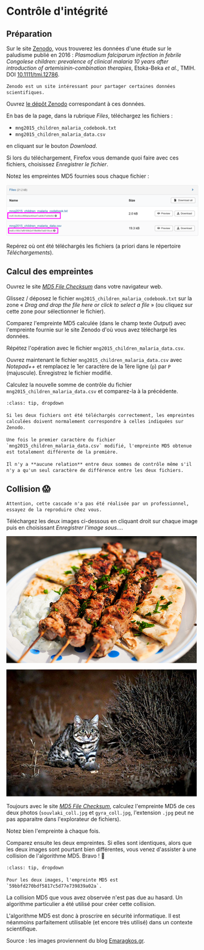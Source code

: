 # Contrôle d'intégrité

## Préparation

Sur le site [Zenodo](https://zenodo.org/), vous trouverez les données d'une étude sur le paludisme publié en 2016 : *Plasmodium falciparum infection in febrile Congolese children: prevalence of clinical malaria 10 years after introduction of artemisinin-combination therapies*, Etoka-Beka *et al.*, TMIH. DOI [10.1111/tmi.12786](https://onlinelibrary.wiley.com/doi/10.1111/tmi.12786).

```{note}
Zenodo est un site intéressant pour partager certaines données scientifiques.
```

Ouvrez [le dépôt Zenodo](https://zenodo.org/record/154453) correspondant à ces données.

En bas de la page, dans la rubrique *Files*, téléchargez les fichiers :

- `mng2015_children_malaria_codebook.txt`
- `mng2015_children_malaria_data.csv`

en cliquant sur le bouton *Download*.

Si lors du téléchargement, Firefox vous demande quoi faire avec ces fichiers, choisissez *Enregistrer le fichier*.

Notez les empreintes MD5 fournies sous chaque fichier :

![](img/malaria_md5.png)

Repérez où ont été téléchargés les fichiers (a priori dans le répertoire *Téléchargements*).


## Calcul des empreintes

Ouvrez le site [*MD5 File Checksum*](https://emn178.github.io/online-tools/md5_checksum.html) dans votre navigateur web.

Glissez / déposez le fichier `mng2015_children_malaria_codebook.txt` sur la zone « *Drag and drop the file here or click to select a file* » (ou cliquez sur cette zone pour sélectionner le fichier).

Comparez l'empreinte MD5 calculée (dans le champ texte *Output*) avec l'empreinte fournie sur le site Zenodo d'où vous avez téléchargé les données.

Répétez l'opération avec le fichier `mng2015_children_malaria_data.csv`.

Ouvrez maintenant le fichier `mng2015_children_malaria_data.csv` avec *Notepad++* et remplacez le 1er caractère de la 1ère ligne (`p`) par `P` (majuscule). Enregistrez le fichier modifié.

Calculez la nouvelle somme de contrôle du fichier `mng2015_children_malaria_data.csv` et comparez-la à la précédente.

```{admonition} Éléments de réponse
:class: tip, dropdown

Si les deux fichiers ont été téléchargés correctement, les empreintes calculées doivent normalement correspondre à celles indiquées sur Zenodo.

Une fois le premier caractère du fichier `mng2015_children_malaria_data.csv` modifié, l'empreinte MD5 obtenue est totalement différente de la première.

Il n'y a **aucune relation** entre deux sommes de contrôle même s'il n'y a qu'un seul caractère de différence entre les deux fichiers.
```


## Collision 😱

```{warning}
Attention, cette cascade n'a pas été réalisée par un professionnel, essayez de la reproduire chez vous.
```
Téléchargez les deux images ci-dessous en cliquant droit sur chaque image puis en choisissant *Enregistrer l'image sous...*.

![](img/souvlaki_coll.jpg)

![](img/gyra_coll.jpg)

Toujours avec le site [*MD5 File Checksum*](https://emn178.github.io/online-tools/md5_checksum.html), calculez l'empreinte MD5 de ces deux photos (`souvlaki_coll.jpg` et `gyra_coll.jpg`, l'extension `.jpg` peut ne pas apparaitre dans l'explorateur de fichiers).

Notez bien l'empreinte à chaque fois. 

Comparez ensuite les deux empreintes. Si elles sont identiques, alors que les deux images sont pourtant bien différentes, vous venez d'assister à une collision de l'algorithme MD5. Bravo ! 🥳

```{admonition} Éléments de réponse
:class: tip, dropdown

Pour les deux images, l'empreinte MD5 est `59bbfd270bdf5817c5d77e739839a02a`.
```

La collision MD5 que vous avez observée n'est pas due au hasard. Un algorithme particulier a été utilisé pour créer cette collision.

L'algorithme MD5 est donc à proscrire en sécurité informatique. Il est néanmoins parfaitement utilisable (et encore très utilisé) dans un contexte scientifique.

Source : les images proviennent du blog [Emaragkos.gr](https://emaragkos.gr/infosec-adventures/create-your-own-md5-collisions/).
